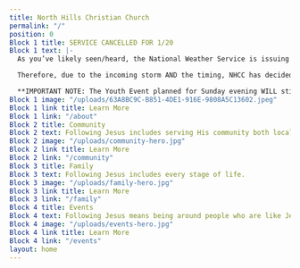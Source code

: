 ```yaml
---
title: North Hills Christian Church
permalink: "/"
position: 0
Block 1 title: SERVICE CANCELLED FOR 1/20
Block 1 text: |-
  As you’ve likely seen/heard, the National Weather Service is issuing a Winter Storm Watch for this weekend. It will likely involve combinations of freezing rain, ice, and substantial snowfall.

  Therefore, due to the incoming storm AND the timing, NHCC has decided to CANCEL CHURCH SERVICE THIS Sunday morning, January 20, 2019. We believe it is in the best interest of the church community to consider the potential safety risks incurred by having a service. This early decision gives us ample time to communicate and prevent anyone from making an unnecessary trip, and also helps to ease the burden of the ongoing renovations, as our contractors will be moving the pews for us.

  **IMPORTANT NOTE: The Youth Event planned for Sunday evening WILL still happen. We will notify individuals by email of there is a change.**
Block 1 image: "/uploads/63A8BC9C-B851-4DE1-916E-9808A5C13602.jpeg"
Block 1 link title: Learn More
Block 1 link: "/about"
Block 2 title: Community
Block 2 text: Following Jesus includes serving His community both locally and globally.
Block 2 image: "/uploads/community-hero.jpg"
Block 2 link title: Learn More
Block 2 link: "/community"
Block 3 title: Family
Block 3 text: Following Jesus includes every stage of life.
Block 3 image: "/uploads/family-hero.jpg"
Block 3 link title: Learn More
Block 3 link: "/family"
Block 4 title: Events
Block 4 text: Following Jesus means being around people who are like Jesus.
Block 4 image: "/uploads/events-hero.jpg"
Block 4 link title: Learn More
Block 4 link: "/events"
layout: home
---
```


